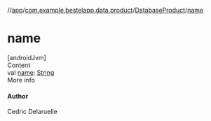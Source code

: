 //[app](../../index.md)/[com.example.bestelapp.data.product](../index.md)/[DatabaseProduct](index.md)/[name](name.md)



# name  
[androidJvm]  
Content  
val [name](name.md): [String](https://kotlinlang.org/api/latest/jvm/stdlib/kotlin/-string/index.html)  
More info  


#### Author  


Cedric Delaruelle

  



